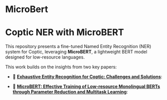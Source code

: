 # MicroBert
# Coptic NER with MicroBERT

This repository presents a fine-tuned Named Entity Recognition (NER) system for Coptic, leveraging **MicroBERT**, a lightweight BERT model designed for low-resource languages.


This work builds on the insights from two key papers:

- 🐰 [**Exhaustive Entity Recognition for Coptic: Challenges and Solutions**](https://aclanthology.org/2022.lrec-1.792):  
 

- 🥕 [**MicroBERT: Effective Training of Low-resource Monolingual BERTs through Parameter Reduction and Multitask Learning**](https://aclanthology.org/2023.findings-acl.405):  
 
